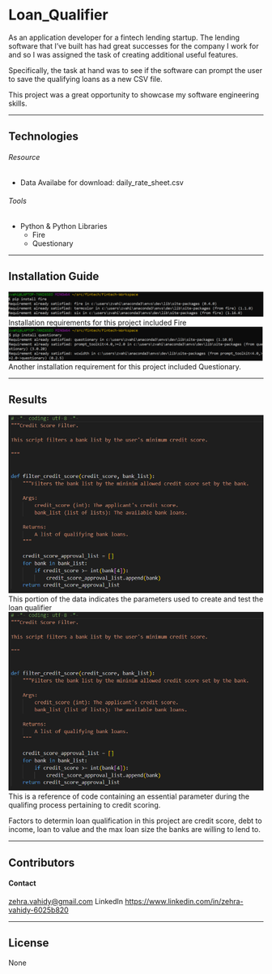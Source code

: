 # Loan_Qualifier

As an application developer for a fintech lending startup. The lending software that I’ve built has had great successes for the company I work for and so I was assigned the task of creating additional useful features.

Specifically, the task at hand was to see if the software can prompt the user to save the qualifying loans as a new CSV file.

This project was a great opportunity to showcase my software engineering skills.

---

## Technologies
###### Resource 
- Data Availabe for download: daily_rate_sheet.csv
###### Tools
- Python & Python Libraries
    - Fire
    - Questionary

---

## Installation Guide
![C:\Users\zvahi\src\fintech\Fintech-module-02\Challenge_2\Screenshots\pip_fire](https://raw.githubusercontent.com/zvahidy/Loan_Qualifier/b0fd34e9ea1720163bc43ba0813452847aec8468/Fintech-module-02/Challenge_2/Screenshots/pip_fire.png)
Installation requirements for this project included Fire 
![C:\Users\zvahi\src\fintech\Fintech-module-02\Challenge_2\Screenshots\pip_questionary](https://raw.githubusercontent.com/zvahidy/Loan_Qualifier/b0fd34e9ea1720163bc43ba0813452847aec8468/Fintech-module-02/Challenge_2/Screenshots/pip_questionary.png)
Another installation requirement for this project included Questionary. 

---

## Results
![C:\Users\zvahi\src\fintech\Fintech-module-02\Challenge_2\Screenshots\data_daily_rate_sheet_csv_file](https://raw.githubusercontent.com/zvahidy/Loan_Qualifier/f9ca07764faf7ca1ae9debe2091a156bec0c5910/Fintech-module-02/Challenge_2/Screenshots/filter_credit_score.png)
This portion of the data indicates the parameters used to create and test the loan qualifier
![C:\Users\zvahi\src\fintech\Fintech-module-02\Challenge_2\Screenshots\filter_credit_score](https://raw.githubusercontent.com/zvahidy/Loan_Qualifier/b0fd34e9ea1720163bc43ba0813452847aec8468/Fintech-module-02/Challenge_2/Screenshots/filter_credit_score.png)
This is a reference of code containing an essential parameter during the qualifing process pertaining to credit scoring. 

Factors to determin loan qualification in this project are credit score, debt to income, loan to value and the max loan size the banks are willing to lend to. 

---

## Contributors

#### Contact
zehra.vahidy@gmail.com
LinkedIn https://www.linkedin.com/in/zehra-vahidy-6025b820

---

## License

None

